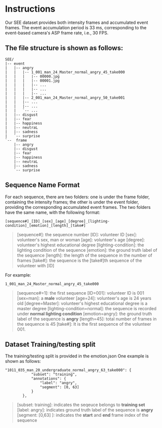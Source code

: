 # Instructions 
Our SEE dataset provides both intensity frames and accumulated event frames. The event accumulation period is 33 ms, corresponding to the event-based camera's ASP frame rate, i.e., 30 FPS. 

## The file structure is shown as follows:
```
SEE/
|-- event
|   |-- angry
|   |   |-- 1_001_man_24_Master_normal_angry_45_take000
|   |   |   |-- 00000.jpg
|   |   |   |-- 00001.jpg
|   |   |   |-- ...
|   |   |   |-- ...
|   |   |   |-- ...
|   |   |-- 2_001_man_24_Master_normal_angry_50_take001
|   |   |-- ...
|   |   |-- ...
|   |   `-- ...
|   |-- disgust
|   |-- fear
|   |-- happiness
|   |-- neutraL
|   |-- sadness
|   `-- surprise
`--  frame
    |-- angry
    |-- disgust
    |-- fear
    |-- happiness
    |-- neutraL
    |-- sadness
    `-- surprise
```

## Sequence Name Format
For each sequence, there are two folders: one is under the frame folder, containing the intensity frames; the other is under the event folder, providing the corresponding accumulated event frames. The two folders have the same name, with the following format:
```
[sequence#]_[ID]_[sex]_[age]_[degree]_[lighting-condition]_[emotion]_[length]_[take#]
```
>[sequence#]: the sequence number
[ID]: volunteer ID
[sex]: volunteer's sex, man or woman
[age]: volunteer's age
[degree]: volunteer's highest educational degree
[lighting-condition]: the lighting condition of the sequence
[emotion]: the ground truth label of the sequence
[length]: the length of the sequence in the number of frames
[take#]: the sequence is the [take#]th sequence of the volunteer with [ID]


For example:
``` 
1_001_man_24_Master_normal_angry_45_take000 
```

>[sequence#=1]: the first sequence
[ID=001]: volunteer ID is 001
[sex=man]: a **male** volunteer
[age=24]: volunteer's age is 24 years old
[degree=Master]: volunteer's highest educational degree is a master degree
[lighting-condition=normal]: the sequence is recorded under **normal lighting condition**
[emotion=angry]: the ground truth label of the sequence is **angry**
[length=45]: total number of frames in the sequence is 45
[take#]: It is the first sequence of the volunteer 001.

## Dataset Training/testing split
The training/testing split is provided in the emotion.json
One example is shown as follows:
```
"1011_035_man_20_undergraduate_normal_angry_63_take000": {
			"subset": "training",
			"annotations": {
				"label": "angry",
				"segment": [0, 63]
			}
		},
```
>[subset: training]: indicates the seqeuce belongs to __training set__
>[label: angry]: indicates ground truth label of the sequence is __angry__
>[segment: [0,63] ]: indicates the **start** and **end** frame index of the sequence

